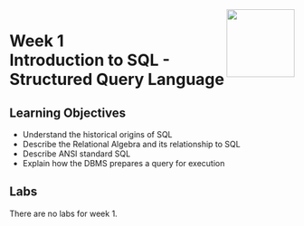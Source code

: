 <a href="../">
  <img src="/img/The_Structured_Query_Language_(SQL)_logo.avif" width="120" align="right">
</a>

# Week 1 <br> Introduction to SQL - Structured Query Language

## Learning Objectives
- Understand the historical origins of SQL
- Describe the Relational Algebra and its relationship to SQL
- Describe ANSI standard SQL
- Explain how the DBMS prepares a query for execution

## Labs

There are no labs for week 1.
